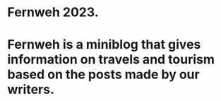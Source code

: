 # Fernweh 2023.
# Fernweh is a miniblog that gives information on travels and tourism based on the posts made by our writers.

